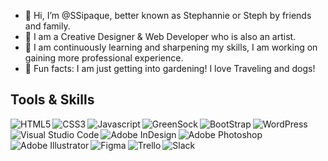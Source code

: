 - 👋 Hi, I’m @SSipaque, better known as Stephannie or Steph by friends and family.
- 🎨 I am a Creative Designer & Web Developer who is also an artist.
- 📓 I am continuously learning and sharpening my skills, I am working on gaining more professional experience.
- 🌱 Fun facts: I am just getting into gardening! I love Traveling and dogs!

<h2>Tools & Skills</h2>
<img align="left" alt="HTML5" src="https://img.shields.io/badge/html5-%23E34F26.svg?style=for-the-badge&logo=html5&logoColor=white"/>
<img align="left" alt="CSS3" src="https://img.shields.io/badge/css3-%231572B6.svg?style=for-the-badge&logo=css3&logoColor=white"/>
<img align="left" alt="Javascript" src="https://img.shields.io/badge/javascript-%23323330.svg?style=for-the-badge&logo=javascript&logoColor=%23F7DF1E"/>
<img align="left" alt="GreenSock" src="https://img.shields.io/badge/green%20sock-88CE02?style=for-the-badge&logo=greensock&logoColor=white"/>
<img align="left" alt="BootStrap" src="https://img.shields.io/badge/bootstrap-%23563D7C.svg?style=for-the-badge&logo=bootstrap&logoColor=white"/>
<img align="left" alt="WordPress" src="https://img.shields.io/badge/WordPress-%23117AC9.svg?style=for-the-badge&logo=WordPress&logoColor=white"/>
<img align="left" alt="Visual Studio Code" src="https://img.shields.io/badge/Visual%20Studio%20Code-0078d7.svg?style=for-the-badge&logo=visual-studio-code&logoColor=white"/>
<img align="left" alt="Adobe InDesign" src="https://img.shields.io/badge/Adobe%20InDesign-49021F?style=for-the-badge&logo=adobeindesign&logoColor=white"/>
<img align="left" alt="Adobe Photoshop" src="https://img.shields.io/badge/adobe%20photoshop-%2331A8FF.svg?style=for-the-badge&logo=adobe%20photoshop&logoColor=white"/>
<img align="left" alt="Adobe Illustrator" src="https://img.shields.io/badge/adobe%20illustrator-%23FF9A00.svg?style=for-the-badge&logo=adobe%20illustrator&logoColor=white"/>
<img align="left" alt="Figma" src="https://img.shields.io/badge/figma-%23F24E1E.svg?style=for-the-badge&logo=figma&logoColor=white"/>
<img align="left" alt="Trello" src="https://img.shields.io/badge/Trello-%23026AA7.svg?style=for-the-badge&logo=Trello&logoColor=white"/>
<img align="left" alt="Slack" src="https://img.shields.io/badge/Slack-4A154B?style=for-the-badge&logo=slack&logoColor=white"/>
